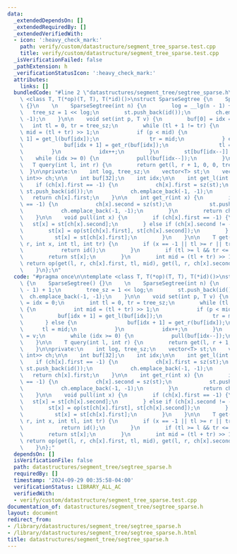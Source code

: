 ```yaml
---
data:
  _extendedDependsOn: []
  _extendedRequiredBy: []
  _extendedVerifiedWith:
  - icon: ':heavy_check_mark:'
    path: verify/custom/datastructure/segment_tree_sparse.test.cpp
    title: verify/custom/datastructure/segment_tree_sparse.test.cpp
  _isVerificationFailed: false
  _pathExtension: h
  _verificationStatusIcon: ':heavy_check_mark:'
  attributes:
    links: []
  bundledCode: "#line 2 \"datastructures/segment_tree/segtree_sparse.h\"\n\ntemplate\
    \ <class T, T(*op)(T, T), T(*id)()>\nstruct SparseSegtree {\n    SparseSegtree()\
    \ {}\n    \n    SparseSegtree(int n) {\n        log = __lg(n - 1) + 1;\n     \
    \   tree_sz = 1 << log;\n        st.push_back(id());\n        ch.emplace_back(-1,\
    \ -1);\n    }\n\n    void set(int p, T v) {\n        buf[0] = idx = 0;\n     \
    \   int tl = 0, tr = tree_sz;\n        while (tl + 1 != tr) {\n            int\
    \ mid = (tl + tr) >> 1;\n            if (p < mid) {\n                buf[idx +\
    \ 1] = get_l(buf[idx]);\n                tr = mid;\n            } else {\n   \
    \             buf[idx + 1] = get_r(buf[idx]);\n                tl = mid;\n   \
    \         }\n            idx++;\n        }\n        st[buf[idx--]] = v;\n    \
    \    while (idx >= 0) {\n            pull(buf[idx--]);\n        }\n    }\n\n \
    \   T query(int l, int r) {\n        return get(l, r + 1, 0, 0, tree_sz);\n  \
    \  }\n\nprivate:\n    int log, tree_sz;\n    vector<T> st;\n    vector<pair<int,\
    \ int>> ch;\n\n    int buf[32];\n    int idx;\n\n    int get_l(int x) {\n    \
    \    if (ch[x].first == -1) {\n            ch[x].first = sz(st);\n           \
    \ st.push_back(id());\n            ch.emplace_back(-1, -1);\n        }\n     \
    \   return ch[x].first;\n    }\n\n    int get_r(int x) {\n        if (ch[x].second\
    \ == -1) {\n            ch[x].second = sz(st);\n            st.push_back(id());\n\
    \            ch.emplace_back(-1, -1);\n        }\n        return ch[x].second;\n\
    \    }\n\n    void pull(int x) {\n        if (ch[x].first == -1) {\n         \
    \   st[x] = st[ch[x].second];\n        } else if (ch[x].second != -1) {\n    \
    \        st[x] = op(st[ch[x].first], st[ch[x].second]);\n        } else {\n  \
    \          st[x] = st[ch[x].first];\n        }\n    }\n\n    T get(int l, int\
    \ r, int x, int tl, int tr) {\n        if (x == -1 || tl >= r || tr <= l) {\n\
    \            return id();\n        }\n        if (tl >= l && tr <= r) {\n    \
    \        return st[x];\n        }\n        int mid = (tl + tr) >> 1;\n       \
    \ return op(get(l, r, ch[x].first, tl, mid), get(l, r, ch[x].second, mid, tr));\n\
    \    }\n};\n"
  code: "#pragma once\n\ntemplate <class T, T(*op)(T, T), T(*id)()>\nstruct SparseSegtree\
    \ {\n    SparseSegtree() {}\n    \n    SparseSegtree(int n) {\n        log = __lg(n\
    \ - 1) + 1;\n        tree_sz = 1 << log;\n        st.push_back(id());\n      \
    \  ch.emplace_back(-1, -1);\n    }\n\n    void set(int p, T v) {\n        buf[0]\
    \ = idx = 0;\n        int tl = 0, tr = tree_sz;\n        while (tl + 1 != tr)\
    \ {\n            int mid = (tl + tr) >> 1;\n            if (p < mid) {\n     \
    \           buf[idx + 1] = get_l(buf[idx]);\n                tr = mid;\n     \
    \       } else {\n                buf[idx + 1] = get_r(buf[idx]);\n          \
    \      tl = mid;\n            }\n            idx++;\n        }\n        st[buf[idx--]]\
    \ = v;\n        while (idx >= 0) {\n            pull(buf[idx--]);\n        }\n\
    \    }\n\n    T query(int l, int r) {\n        return get(l, r + 1, 0, 0, tree_sz);\n\
    \    }\n\nprivate:\n    int log, tree_sz;\n    vector<T> st;\n    vector<pair<int,\
    \ int>> ch;\n\n    int buf[32];\n    int idx;\n\n    int get_l(int x) {\n    \
    \    if (ch[x].first == -1) {\n            ch[x].first = sz(st);\n           \
    \ st.push_back(id());\n            ch.emplace_back(-1, -1);\n        }\n     \
    \   return ch[x].first;\n    }\n\n    int get_r(int x) {\n        if (ch[x].second\
    \ == -1) {\n            ch[x].second = sz(st);\n            st.push_back(id());\n\
    \            ch.emplace_back(-1, -1);\n        }\n        return ch[x].second;\n\
    \    }\n\n    void pull(int x) {\n        if (ch[x].first == -1) {\n         \
    \   st[x] = st[ch[x].second];\n        } else if (ch[x].second != -1) {\n    \
    \        st[x] = op(st[ch[x].first], st[ch[x].second]);\n        } else {\n  \
    \          st[x] = st[ch[x].first];\n        }\n    }\n\n    T get(int l, int\
    \ r, int x, int tl, int tr) {\n        if (x == -1 || tl >= r || tr <= l) {\n\
    \            return id();\n        }\n        if (tl >= l && tr <= r) {\n    \
    \        return st[x];\n        }\n        int mid = (tl + tr) >> 1;\n       \
    \ return op(get(l, r, ch[x].first, tl, mid), get(l, r, ch[x].second, mid, tr));\n\
    \    }\n};"
  dependsOn: []
  isVerificationFile: false
  path: datastructures/segment_tree/segtree_sparse.h
  requiredBy: []
  timestamp: '2024-09-29 00:35:58-04:00'
  verificationStatus: LIBRARY_ALL_AC
  verifiedWith:
  - verify/custom/datastructure/segment_tree_sparse.test.cpp
documentation_of: datastructures/segment_tree/segtree_sparse.h
layout: document
redirect_from:
- /library/datastructures/segment_tree/segtree_sparse.h
- /library/datastructures/segment_tree/segtree_sparse.h.html
title: datastructures/segment_tree/segtree_sparse.h
---
```


